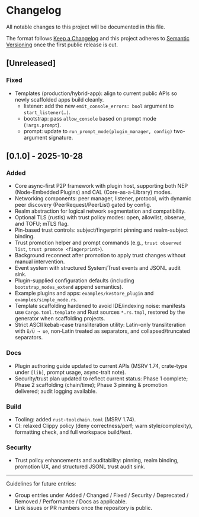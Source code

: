 # Changelog

All notable changes to this project will be documented in this file.

The format follows [Keep a Changelog](https://keepachangelog.com/en/1.1.0/) and this project adheres to [Semantic Versioning](https://semver.org/) once the first public release is cut.

## [Unreleased]

### Fixed
- Templates (production/hybrid-app): align to current public APIs so newly scaffolded apps build cleanly.
	- listener: add the new `emit_console_errors: bool` argument to `start_listener(…)`.
	- bootstrap: pass `allow_console` based on prompt mode (`!args.prompt`).
	- prompt: update to `run_prompt_mode(plugin_manager, config)` two-argument signature.

## [0.1.0] - 2025-10-28

### Added
- Core async-first P2P framework with plugin host, supporting both NEP (Node-Embedded Plugins) and CAL (Core-as-a-Library) modes.
- Networking components: peer manager, listener, protocol, with dynamic peer discovery (PeerRequest/PeerList) gated by config.
- Realm abstraction for logical network segmentation and compatibility.
- Optional TLS (rustls) with trust policy modes: open, allowlist, observe, and TOFU; mTLS flag.
- Pin-based trust controls: subject/fingerprint pinning and realm-subject binding.
- Trust promotion helper and prompt commands (e.g., `trust observed list`, `trust promote <fingerprint>`).
- Background reconnect after promotion to apply trust changes without manual intervention.
- Event system with structured System/Trust events and JSONL audit sink.
- Plugin-supplied configuration defaults (including `bootstrap_nodes_extend` append semantics).
- Example plugins and apps: `examples/kvstore_plugin` and `examples/simple_node.rs`.
- Template scaffolding hardened to avoid IDE/indexing noise: manifests use `Cargo.toml.template` and Rust sources `*.rs.tmpl`, restored by the generator when scaffolding projects.
- Strict ASCII kebab-case transliteration utility: Latin-only transliteration with `ü/Ü → ue`, non‑Latin treated as separators, and collapsed/truncated separators.

### Docs
- Plugin authoring guide updated to current APIs (MSRV 1.74, crate-type under `[lib]`, prompt usage, async-trait note).
- Security/trust plan updated to reflect current status: Phase 1 complete; Phase 2 scaffolding (chain/time); Phase 3 pinning & promotion delivered; audit logging available.

### Build
- Tooling: added `rust-toolchain.toml` (MSRV 1.74).
- CI: relaxed Clippy policy (deny correctness/perf; warn style/complexity), formatting check, and full workspace build/test.

### Security
- Trust policy enhancements and auditability: pinning, realm binding, promotion UX, and structured JSONL trust audit sink.

---
Guidelines for future entries:
- Group entries under Added / Changed / Fixed / Security / Deprecated / Removed / Performance / Docs as applicable.
- Link issues or PR numbers once the repository is public.
